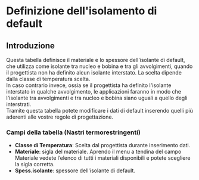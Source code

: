 # Definizione dell'isolamento di default 

## Introduzione

Questa tabella definisce il materiale e lo spessore dell'isolante di default, che utilizza come isolante tra nucleo e bobina e tra gli avvolgimenti, quando il progettista non ha definito alcun isolante interstato.  La scelta dipende dalla classe di temperatura scelta. <br>
In caso contrario invece, ossia se il progettista ha definito l'isolante interstato in qualche avvolgimento, le applicazioni faranno in modo che l'isolante tra avvolgimenti e tra nucleo e bobina siano uguali a quello degli interstrati.<br>
Tramite questa tabella potete modificare i dati di default inserendo quelli più aderenti alle vostre regole di progettazione.<br>



### Campi della tabella (Nastri termorestringenti)

- **Classe di Temperatura**: Scelta dal progettista durante inserimento dati.
- **Materiale**: sigla del materiale. Aprendo il menu a tendina del campo Materiale vedete l’elenco di tutti i materiali disponibili e potete scegliere la sigla corretta.
- **Spess.isolante**: spessore dell'isolante di default.


